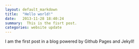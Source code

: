 ```yaml
---
layout: default_markdown
title:  "Hello world!"
date:   2013-11-28 18:40:24
summary:  This is the fisrt post.
categories: website update
---
```


I am the first post in a blog powered by Github Pages and Jekyll!